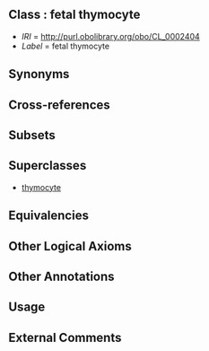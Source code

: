 
## Class : fetal thymocyte

 * *IRI* = http://purl.obolibrary.org/obo/CL_0002404
 * *Label* = fetal thymocyte

## Synonyms


## Cross-references


## Subsets


## Superclasses

 * [thymocyte](../../CL/93/CL_0000893.md)

## Equivalencies


## Other Logical Axioms


## Other Annotations


## Usage


## External Comments

